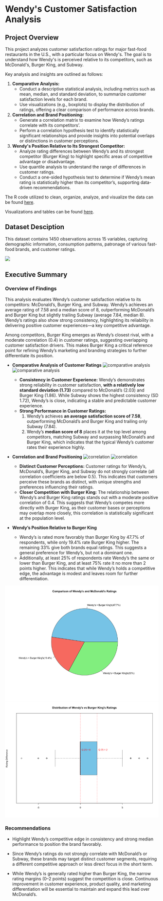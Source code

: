 # Wendy's Customer Satisfaction Analysis

## Project Overview

This project analyzes customer satisfaction ratings for major fast-food restaurants in the U.S., with a particular focus on Wendy's. The goal is to understand how Wendy's is perceived relative to its competitors, such as McDonald's, Burger King, and Subway. 

Key analysis and insights are outlined as follows:
1. **Comparative Analysis:**
    - Conduct a descriptive statistical analysis, including metrics such as mean, median, and standard deviation, to summarize customer satisfaction levels for each brand.
    - Use visualizations (e.g., boxplots) to display the distribution of ratings, offering a clear comparison of performance across brands.
2. **Correlation and Brand Positioning:** 
    - Generate a correlation matrix to examine how Wendy’s ratings correlate with its competitors’.
    - Perform a correlation hypothesis test to identify statistically significant relationships and provide insights into potential overlaps or distinctions in customer perceptions.
3. **Wendy's Position Relative to Its Strongest Competitor:** 
    - Analyze rating differences between Wendy’s and its strongest competitor (Burger King) to highlight specific areas of competitive advantage or disadvantage.
    - Use quantile analysis to understand the range of differences in customer ratings.
    - Conduct a one-sided hypothesis test to determine if Wendy’s mean rating is statistically higher than its competitor’s, supporting data-driven recommendations.

The R code utilized to clean, organize, analyze, and visualize the data can be found [here](analysis.R).

Visualizations and tables can be found [here](output).

## Dataset Desciption
This dataset contains 1450 observations across 15 variables, capturing demographic information, consumption patterns, patronage of various fast-food brands, and customer ratings. 

<img src="https://github.com/danfei-byte/Wendy-s-Customer-Satisfaction-Analysis/blob/main/output/Data%20Description.png?raw=true" width="600">

## Executive Summary
### Overview of Findings
This analysis evaluates Wendy’s customer satisfaction relative to its competitors: McDonald’s, Burger King, and Subway. Wendy’s achieves an average rating of 7.58 and a median score of 8, outperforming McDonald’s and Burger King but slightly trailing Subway (average 7.84, median 8). Wendy’s ratings also show strong consistency, highlighting its reliability in delivering positive customer experiences—a key competitive advantage.

Among competitors, Burger King emerges as Wendy’s closest rival, with a moderate correlation (0.4) in customer ratings, suggesting overlapping customer satisfaction drivers. This makes Burger King a critical reference point for refining Wendy’s marketing and branding strategies to further differentiate its position.

- **Comparative Analysis of Customer Ratings**
![comparative analysis](https://github.com/danfei-byte/Wendy-s-Customer-Satisfaction-Analysis/blob/main/output/Comparative_Analysis.png?raw=true)
![comparative analysis](https://github.com/danfei-byte/Wendy-s-Customer-Satisfaction-Analysis/blob/main/output/Customer_Ratings_Distribution.png?raw=true)
  - **Consistency in Customer Experience:** Wendy’s demonstrates strong reliability in customer satisfaction, **with a relatively low standard deviation (1.73)** compared to McDonald’s (2.03) and Burger King (1.86). While Subway shows the highest consistency (SD 1.72), Wendy’s is close, indicating a stable and predictable customer experience.
  - **Strong Performance in Customer Ratings:**
    1. Wendy’s achieves **an average satisfaction score of 7.58**, outperforming McDonald’s and Burger King and trailing only Subway (7.84).
    2. Wendy’s **median score of 8** places it at the top level among competitors, matching Subway and surpassing McDonald’s and Burger King, which indicates that the typical Wendy’s customer rates their experience highly.

- **Correlation and Brand Positioning**
![correlation](https://github.com/danfei-byte/Wendy-s-Customer-Satisfaction-Analysis/blob/main/output/Correlation.png?raw=true)
![correlation](https://github.com/danfei-byte/Wendy-s-Customer-Satisfaction-Analysis/blob/main/output/Correlation_Brand_Positioning.png?raw=true)
    - **Distinct Customer Perceptions:** Customer ratings for Wendy’s, McDonald’s, Burger King, and Subway do not strongly correlate (all correlation coefficients are below 0.5). This indicates that customers perceive these brands as distinct, with unique strengths and preferences influencing their ratings.
    - **Closer Competition with Burger King:** The relationship between Wendy’s and Burger King ratings stands out with a moderate positive correlation of 0.4. This suggests that Wendy’s competes more directly with Burger King, as their customer bases or perceptions may overlap more closely, this correlation is statistically significant at the population level.

- **Wendy’s Position Relative to Burger King**
  - Wendy’s is rated more favorably than Burger King by 47.7% of respondents, while only 19.4% rate Burger King higher. The remaining 33% give both brands equal ratings. This suggests a general preference for Wendy’s, but not a dominant one.
  - Additionally, at least 25% of respondents rate Wendy’s the same or lower than Burger King, and at least 75% rate it no more than 2 points higher. This indicates that while Wendy’s holds a competitive edge, the advantage is modest and leaves room for further differentiation.

![comparison](https://github.com/danfei-byte/R_Wendy-s-Customer-Satisfaction-Analysis/blob/02c1b947a5779c23cec91be85b729082cefe270a/output/Comparison%20of%20Wendy's%20and%20Burger%20King's%20Ratings.png)
![comparison](https://github.com/danfei-byte/R_Wendy-s-Customer-Satisfaction-Analysis/blob/601f6ea4b16673a81b8a055dc32c6c4e534a5071/output/Distribution%20of%20Wendy's%20vs%20Burger%20King's%20Ratings.png)
 
### Recommendations

- Highlight Wendy’s competitive edge in consistency and strong median performance to position the brand favorably.

- Since Wendy’s ratings do not strongly correlate with McDonald’s or Subway, these brands may target distinct customer segments, requiring a different competitive approach or less direct focus in the short term.

- While Wendy’s is generally rated higher than Burger King, the narrow rating margins (0–2 points) suggest the competition is close. Continuous improvement in customer experience, product quality, and marketing differentiation will be essential to maintain and expand this lead over McDonald’s.

